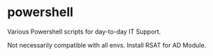 # powershell
Various Powershell scripts for day-to-day IT Support. 

Not necessarily compatible with all envs. Install RSAT for AD Module. 



